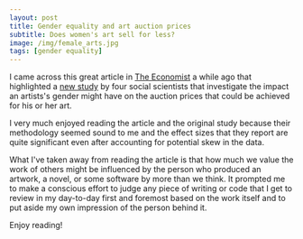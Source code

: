 ```yaml
---
layout: post
title: Gender equality and art auction prices
subtitle: Does women's art sell for less?
image: /img/female_arts.jpg
tags: [gender equality]
---
```


I came across this great article in [The Economist](https://www.economist.com/books-and-arts/2019/05/16/why-womens-art-sells-at-a-discount) a while ago that highlighted a [new study](https://www.econstor.eu/bitstream/10419/182452/1/1031264264.pdf)
by four social scientists that investigate the impact an artists's gender might have on the auction prices that could be achieved for his or her art.

I very much enjoyed reading the article and the original study because their methodology seemed sound to me and the effect sizes that they report are quite significant even after accounting for potential skew in the data.

What I've taken away from reading the article is that how much we value the work of others might be influenced by the person who produced an artwork, a novel, or some software by more than we think.
It prompted me to make a conscious effort to judge any piece of writing or code that I get to review in my day-to-day first and foremost based on the work itself and to put aside my own impression of the person behind it.

Enjoy reading!

